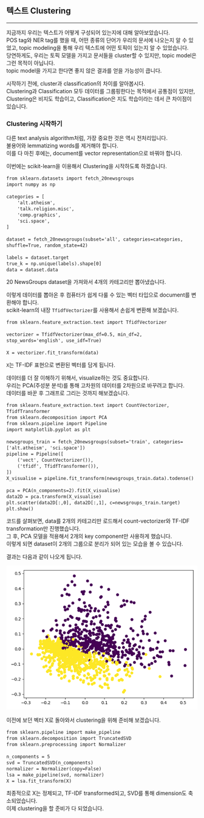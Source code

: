 ## 텍스트 Clustering
---

지금까지 우리는 텍스트가 어떻게 구성되어 있는지에 대해 알아보았습니다.   
POS tag와 NER tag를 했을 때, 어떤 종류의 단어가 우리의 문서에 나오는지 알 수 있었고, topic modeling을 통해 우리 텍스트에 어떤 토픽이 있는지 알 수 있었습니다.   
당연하게도, 우리는 토픽 모델을 가지고 문서들을 cluster할 수 있지만, topic model은 그런 목적이 아닙니다.   
topic model을 가지고 한다면 좋지 않은 결과를 얻을 가능성이 큽니다.   

시작하기 전에, cluster과 classification의 차이를 알아봅시다.   
Clustering과 Classification 모두 데이터를 그룹핑한다는 목적에서 공통점이 있지만, Clustering은 비지도 학습이고, Classification은 지도 학습이라는 데서 큰 차이점이 있습니다.   

### Clustering 시작하기
다른 text analysis algorithm처럼, 가장 중요한 것은 역시 전처리입니다.   
불용어와 lemmatizing words를 제거해야 합니다.   
이를 다 마친 후에는, document를 vector representation으로 바꿔야 합니다.   

이번에는 scikit-learn을 이용해서 Clustering을 시작하도록 하겠습니다.   

```
from sklearn.datasets import fetch_20newsgroups
import numpy as np

categories = [
    'alt.atheism',
    'talk.religion.misc',
    'comp.graphics',
    'sci.space',
]

dataset = fetch_20newsgroups(subset='all', categories=categories, shuffle=True, random_state=42)

labels = dataset.target
true_k = np.unique(labels).shape[0]
data = dataset.data
```

20 NewsGroups dataset을 가져와서 4개의 카테고리만 뽑아냈습니다.   

이렇게 데이터를 뽑아온 후 컴퓨터가 쉽게 다룰 수 있는 벡터 타입으로 document를 변환해야 합니다.   
scikit-learn의 내장 `TfidfVectorizer`를 사용해서 손쉽게 변환해 보겠습니다.   

```
from sklearn.feature_extraction.text import TfidfVectorizer

vectorizer = TfidfVectorizer(max_df=0.5, min_df=2, stop_words='english', use_idf=True)

X = vectorizer.fit_transform(data)
```

`X`는 TF-IDF 표현으로 변환된 벡터를 담게 됩니다.   

데이터를 더 잘 이해하기 위해서, visualize하는 것도 중요합니다.   
우리는 PCA(주성분 분석)를 통해 고차원의 데이터를 2차원으로 바꾸려고 합니다.   
데이터를 바꾼 후 그래프로 그리는 것까지 해보겠습니다.   

```
from sklearn.feature_extraction.text import CountVectorizer, TfidfTransformer
from sklearn.decomposition import PCA
from sklearn.pipeline import Pipeline
import matplotlib.pyplot as plt

newsgroups_train = fetch_20newsgroups(subset='train', categories=['alt.atheism', 'sci.space'])
pipeline = Pipeline([
    ('vect', CountVectorizer()),
    ('tfidf', TfidfTransformer()),
])
X_visualise = pipeline.fit_transform(newsgroups_train.data).todense()

pca = PCA(n_components=2).fit(X_visualise)
data2D = pca.transform(X_visualise)
plt.scatter(data2D[:,0], data2D[:,1], c=newsgroups_train.target)
plt.show()
```

코드를 살펴보면, data를 2개의 카테고리만 로드해서 count-vectorizer와 TF-IDF transformation만 진행했습니다.   
그 후, PCA 모델을 적용해서 2개의 key component만 사용하게 했습니다.   
이렇게 되면 dataset이 2개의 그룹으로 분리가 되어 있는 모습을 볼 수 있습니다.   

결과는 다음과 같이 나오게 됩니다.   

![image0001](image0001.png)

이전에 보던 벡터 X로 돌아와서 clustering을 위해 준비해 보겠습니다.   

```
from sklearn.pipeline import make_pipeline
from sklearn.decomposition import TruncatedSVD
from sklearn.preprocessing import Normalizer

n_components = 5
svd = TruncatedSVD(n_components)
normalizer = Normalizer(copy=False)
lsa = make_pipeline(svd, normalizer)
X = lsa.fit_transform(X)
```

최종적으로 X는 정제되고, TF-IDF transformed되고, SVD를 통해 dimension도 축소되었습니다.   
이제 clustering을 할 준비가 다 되었습니다.   

